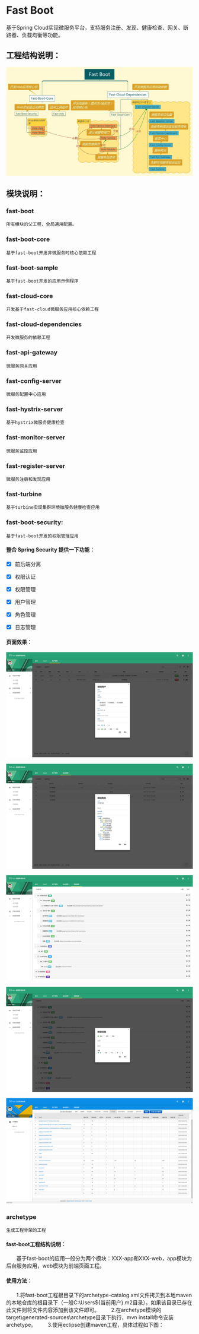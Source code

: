 # Fast Boot

基于Spring Cloud实现微服务平台，支持服务注册、发现、健康检查、网关、断路器、负载均衡等功能。

## 工程结构说明：
![](docs/Fast-Boot-reference.jpg)

## 模块说明：

### fast-boot
    所有模块的父工程，全局通用配置。

### fast-boot-core
    基于fast-boot开发非微服务时核心依赖工程

### fast-boot-sample
    基于fast-boot开发的应用示例程序

### fast-cloud-core
    开发基于fast-cloud微服务应用核心依赖工程

### fast-cloud-dependencies
    开发微服务的依赖工程
### fast-api-gateway
    微服务网关应用

### fast-config-server
    微服务配置中心应用
### fast-hystrix-server
    基于hystrix微服务健康检查
  
### fast-monitor-server
    微服务监控应用
  
### fast-register-server
    微服务注册和发现应用
### fast-turbine
    基于turbine实现集群环境微服务健康检查应用

### fast-boot-security:
    基于fast-boot开发的权限管理应用
#### 整合 Spring Security 提供一下功能：

* [x] 前后端分离

* [x] 权限认证 
 
* [x] 权限管理
 
* [x] 用户管理 

* [x] 角色管理 

* [x] 日志管理

#### 页面效果：

![用户管理](resources/sanji-boot-security-user.png)

![角色管理](resources/sanji-boot-security-role.png)

![权限管理](resources/sanji-boot-security-sec.png)

![权限编辑](resources/sanji-boot-security-sec-add.png)

![日志管理](resources/sanji-boot-security-log.png)

### archetype
    生成工程骨架的工程
#### fast-boot工程结构说明：
        基于fast-boot的应用一般分为两个模块：XXX-app和XXX-web，app模块为后台服务应用，web模块为前端页面工程。
#### 使用方法：
        1.将fast-boot工程根目录下的archetype-catalog.xml文件拷贝到本地maven的本地仓库的根目录下（一般C:\Users\${当前用户}\.m2目录），如果该目录已存在此文件则将文件内容添加到该文件即可。
        2.在archetype模块的target\generated-sources\archetype目录下执行，mvn install命令安装archetype。
        3.使用eclipse创建maven工程，具体过程如下图：
